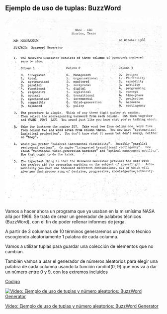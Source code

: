 ## Ejemplo de uso de tuplas: BuzzWord

![BuzzWord Generator](./images/6.4.1.BuzzWordGenerator.jpeg)

Vamos a hacer ahora un programa que ya usaban en la mismísima NASA allá por 1966. Se trata de crear un generador de palabros técnicos (BuzzWord), con el fin de poder rellenar informes de jerga.

A partir de 3 columnas de 10 términos generaremos un palabro técnico escogiendo aleatoriamente 1 palabra de cada columna.

Vamos a utilizar tuplas para guardar una colección de elementos que no cambian.

También vamos a usar el generador de números aleatorios para elegir una palabra de cada columna usando la función randint(0, 9) que nos va a dar un número entre 0 y 9, con los extremos incluídos


[Codigo](./codigo/6.1.BuzzWordGenerator.py)


[![Vídeo: Ejemplo de uso de tuplas y número aleatorios: BuzzWord Generator](https://img.youtube.com/vi/GQjllgX-20c/0.jpg)](https://youtu.be/GQjllgX-20c)


[Vídeo: Ejemplo de uso de tuplas y número aleatorios: BuzzWord Generator](https://youtu.be/GQjllgX-20c)


